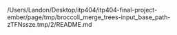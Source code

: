 /Users/Landon/Desktop/itp404/itp404-final-project-ember/page/tmp/broccoli_merge_trees-input_base_path-zTFNssze.tmp/2/README.md